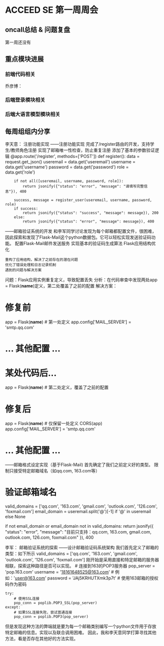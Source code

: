 # ACCEED SE 第一周周会

## oncall总结 & 问题复盘
第一周还没有

## 重点模块进展

### 前端代码相关

乔彦博：


### 后端登录模块相关

### 后端大语言模型模块相关

## 每周组组内分享

李天意：
注册功能实现
——注册功能实现
	完成了/register路由的开发，支持学生/教师角色注册
	实现了邮箱唯一性检查，防止重复注册
	添加了基本的参数验证逻辑
	@app.route('/register', methods=['POST'])
	def register():
	    data = request.get_json()
	    useremail = data.get('useremail')
	    username = data.get('username')
	    password = data.get('password')
	    role = data.get('role')
	    
	    if not all([useremail, username, password, role]):
	        return jsonify({"status": "error", "message": "请填写完整信息"}), 400
	        
	    success, message = register_user(useremail, username, password, role)
	    if success:
	        return jsonify({"status": "success", "message": message}), 200
	    else:
	        return jsonify({"status": "error", "message": message}), 400
——邮箱验证系统的开发
和李军同学讨论发现为每个邮箱都配置文件，很困难，因此探索和发现了Flask-Mail这个python数据包。它可以轻松实现发送验证码功能。
	配置Flask-Mail邮件发送服务
	实现基本的验证码生成算法
	Flask应用结构优化

	重构了应用结构，解决了之前存在的潜在问题
	优化了错误处理和日志记录机制
	遇到的问题与解决方案

问题：Flask应用实例重复定义，导致配置丢失
分析：在代码审查中发现两处app = Flask(__name__)定义，第二处覆盖了之前的配置
解决方案：
# 修复前
app = Flask(__name__)  # 第一处定义
app.config['MAIL_SERVER'] = 'smtp.qq.com'
# ... 其他配置 ...

# 某处代码后...
app = Flask(__name__)  # 第二处定义，覆盖了之前的配置

# 修复后
app = Flask(__name__)  # 仅保留一处定义
CORS(app)
app.config['MAIL_SERVER'] = 'smtp.qq.com'
# ... 其他配置 ...

——邮箱格式设定实现（基于Flask-Mail)
首先确定了我们之前定义好的类型。
限制只接受特定邮箱域名（如qq.com, 163.com等）
# 验证邮箱域名
valid_domains = ['qq.com', '163.com', 'gmail.com', 'outlook.com', '126.com', 'foxmail.com']
email_domain = useremail.split('@')[-1] if '@' in useremail else None

if not email_domain or email_domain not in valid_domains:
    return jsonify({
        "status": "error", 
        "message": "目前只支持：qq.com, 163.com, gmail.com, outlook.com, 126.com, foxmail.com"
    }), 400



李军：
邮箱验证系统的探索
——设计邮箱验证码系统架构
我们首先定义了邮箱的类型：如下所示
	valid_domains = ['qq.com', '163.com', 'gmail.com', 'outlook.com', '126.com', 'foxmail.com']
刚开始是采用直接和特定邮箱的服务器相联，探索这种路径是否可以实现。
	# 连接到163的POP3服务器
	pop_server = 'pop.163.com'
	username = '18161648525@163.com'  # 例如：'user@163.com'
	password = 'JAj5KRHUTXmk3p7t'  # 使用163邮箱的授权码作为密码

	try:
	    # 使用SSL连接
	    pop_conn = poplib.POP3_SSL(pop_server)
	except:
	    # 如果SSL连接失败，尝试普通连接
	    pop_conn = poplib.POP3(pop_server)
但是发现这种方法的弊端就是要为每一个邮箱类别编写一个python文件用于存放特定邮箱的信息。实现以及联合调用困难。
因此，我和李天意同学打算寻找其他方法，看是否存在其他好的方法实现。